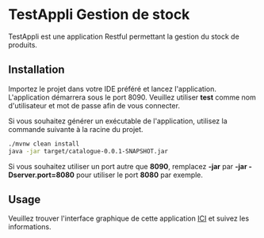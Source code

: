 # TestAppli Gestion de stock

TestAppli est une application Restful permettant la gestion du stock de produits.

## Installation

Importez le projet dans votre IDE préféré et lancez l'application. L'application démarrera sous le port 8090. Veuillez utiliser **test** comme nom d'utilisateur et mot de passe afin de vous connecter.

Si vous souhaitez générer un exécutable de l'application, utilisez la commande suivante à la racine du projet.

```bash
./mvnw clean install
java -jar target/catalogue-0.0.1-SNAPSHOT.jar
```

Si vous souhaitez utiliser un port autre que **8090**, remplacez **-jar** par **-jar -Dserver.port=8080** pour utiliser le port **8080** par exemple.


## Usage

Veuillez trouver l'interface graphique de cette application [ICI](https://github.com/seydousoow/catalogue-front) et suivez les informations.
